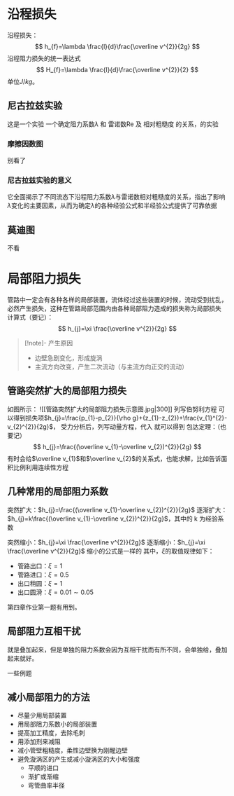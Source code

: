 # 沿程损失
沿程损失：
$$
h_{f}=\lambda \frac{l}{d}\frac{\overline v^{2}}{2g}
$$
沿程阻力损失的统一表达式
$$
H_{f}=\lambda \frac{l}{d}\frac{\overline v^{2}}{2}
$$
单位$J / kg$。

## 尼古拉兹实验
这是一个实验
一个确定阻力系数$\lambda$ 和 雷诺数Re 及 相对粗糙度 的关系，的实验

### 摩擦因数图
别看了

### 尼古拉兹实验的意义
它全面揭示了不同流态下沿程阻力系数$\lambda$与雷诺数相对粗糙度的关系，指出了影响$\lambda$变化的主要因素，从而为确定$\lambda$的各种经验公式和半经验公式提供了可靠依据

## 莫迪图
不看

# 局部阻力损失
管路中一定会有各种各样的局部装置，流体经过这些装置的时候，流动受到扰乱，必然产生损失，这种在管路局部范围内由各种局部阻力造成的损失称为局部损失
计算式（要记）：
$$
h_{j}=\xi \frac{\overline v^{2}}{2g}
$$
>[!note]- 产生原因
>- 边壁急剧变化，形成旋涡
>- 主流方向改变，产生二次流动（与主流方向正交的流动）

## 管路突然扩大的局部阻力损失
如图所示：
![[管路突然扩大的局部阻力损失示意图.jpg|300]]
列写伯努利方程
可以得到损失项$h_{j}=\frac{p_{1}-p_{2}}{\rho g}+(z_{1}-z_{2})+\frac{v_{1}^{2}-v_{2}^{2}}{2g}$，
受力分析后，列写动量方程，代入
就可以得到
包达定理：（也要记）
$$
h_{j}=\frac{(\overline v_{1}-\overline v_{2})^{2}}{2g}
$$
有时会给$\overline v_{1}$和$\overline v_{2}$的关系式，也能求解，比如告诉面积比例利用连续性方程

## 几种常用的局部阻力系数
突然扩大：$h_{j}=\frac{(\overline v_{1}-\overline v_{2})^{2}}{2g}$
逐渐扩大：$h_{j}=k\frac{(\overline v_{1}-\overline v_{2})^{2}}{2g}$，其中的 k 为经验系数

突然缩小：$h_{j}=\xi \frac{\overline v^{2}}{2g}$
逐渐缩小：$h_{j}=\xi \frac{\overline v^{2}}{2g}$
缩小的公式是一样的
其中，$\xi$的取值规律如下：
- 管路出口：$\xi=1$
- 管路进口：$\xi=0.5$
- 出口稍圆：$\xi=1$
- 出口圆滑：$\xi=0.01\sim 0.05$

第四章作业第一题有用到。

## 局部阻力互相干扰
就是叠加起来，但是单独的阻力系数会因为互相干扰而有所不同，会单独给，叠加起来就好。

一些例题

## 减小局部阻力的方法
- 尽量少用局部装置
- 用局部阻力系数小的局部装置
- 提高加工精度，去除毛刺
- 用添加剂来减阻
- 减小管壁粗糙度，柔性边壁换为刚醒边壁
- 避免漩涡区的产生或减小漩涡区的大小和强度
	- 平顺的进口
	- 渐扩或渐缩
	- 弯管曲率半径

